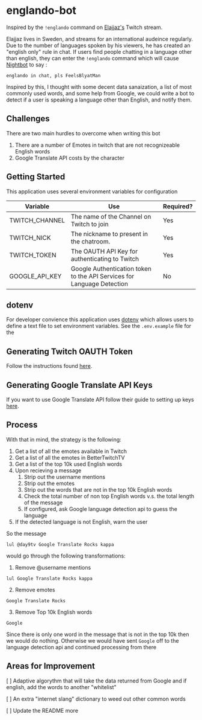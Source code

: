 # englando-bot

Inspired by the `!englando` command on [Elajjaz's](https://www.twitch.tv/elajjaz) Twitch stream.

Elajjaz lives in Sweden, and streams for an international audeince regularly. Due to the number of languages spoken by his viewers, he has created an "english only" rule in chat. If users find people chatting in a language other than english, they can enter the `!englando` command which will cause [Nightbot](https://beta.nightbot.tv/) to say :

```
englando in chat, pls FeelsBlyatMan
```

Inspired by this, I thought with some decent data sanaization, a list of most commonly used words, and some help from Google, we could write a bot to detect if a user is speaking a language other than English, and notify them.

## Challenges 

There are two main hurdles to overcome when writing this bot

1. There are a number of Emotes in twitch that are not recognizeable English words
2. Google Translate API costs by the character 

## Getting Started

This application uses several environment variables for configuration

| Variable   | Use  | Required? |
|------------|------|-----------|
|TWITCH_CHANNEL| The name of the Channel on Twitch to join | Yes |
|TWITCH_NICK| The nickname to present in the chatroom. | Yes |
|TWITCH_TOKEN| The OAUTH API Key for authenticating to Twitch | Yes |
|GOOGLE_API_KEY| Google Authentication token to the API Services for Language Detection  | No |

## dotenv

For developer convience this application uses [dotenv](https://www.npmjs.com/package/dotenv) which allows users to define a text file to set environment variables. See the `.env.example` file for the 

## Generating Twitch OAUTH Token

Follow the instructions found [here](https://help.twitch.tv/customer/portal/articles/1302780-twitch-irc).

## Generating Google Translate API Keys

If you want to use Google Translate API follow their guide to setting up keys [here](https://cloud.google.com/translate/docs/getting-started).

## Process 
With that in mind, the strategy is the following:

1. Get a list of all the emotes available in Twitch
2. Get a list of all the emotes in BetterTwitchTV
3. Get a list of the top 10k used English words
4. Upon recieving a message
    1. Strip out the username mentions
    2. Strip out the emotes
    3. Strip out the words that are not in the top 10k English words
    4. Check the total number of non top English words v.s. the total length of the message
    5. If configured, ask Google language detection api to guess the language
5. If the detected language is not English, warn the user

So the message 
```
lul @day9tv Google Translate Rocks kappa
```
would go through the following transformations:

1. Remove @username mentions

```
lul Google Translate Rocks kappa
```

2. Remove emotes
```
Google Translate Rocks
```

3. Remove Top 10k English words
```
Google
```

Since there is only one word in the message that is not in the top 10k then we would do nothing. Otherwise we would have sent  `Google` off to the language detection api and continued processing from there

## Areas for Improvement
[ ] Adaptive algorythm that will take the data returned from Google and if english, add the words to another "whitelist"

[ ] An extra "internet slang" dictionary to weed out other common words

[ ] Update the README more